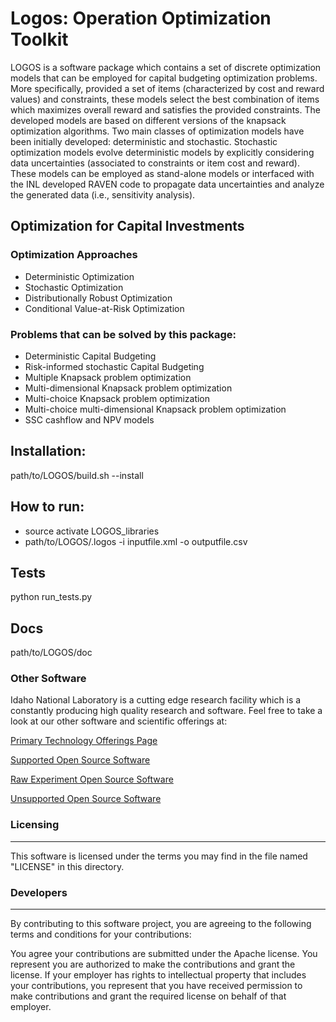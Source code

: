 # Logos: Operation Optimization Toolkit


LOGOS is a software package which contains a set of discrete optimization models
that can be employed for capital budgeting optimization problems. More specifically,
provided a set of items (characterized by cost and reward values) and constraints,
these models select the best combination of items which maximizes overall reward
and satisfies the provided constraints. The developed models are based on different
versions of the knapsack optimization algorithms. Two main classes of optimization
models have been initially developed: deterministic and stochastic. Stochastic
optimization models evolve deterministic models by explicitly considering data
uncertainties (associated to constraints or item cost and reward). These models
can be employed as stand-alone models or interfaced with the INL developed RAVEN
code to propagate data uncertainties and analyze the generated data
(i.e., sensitivity analysis).

## Optimization for Capital Investments

### Optimization Approaches
- Deterministic Optimization
- Stochastic Optimization
- Distributionally Robust Optimization
- Conditional Value-at-Risk Optimization 

### Problems that can be solved by this package:
- Deterministic Capital Budgeting
- Risk-informed stochastic Capital Budgeting
- Multiple Knapsack problem optimization
- Multi-dimensional Knapsack problem optimization
- Multi-choice Knapsack problem optimization
- Multi-choice multi-dimensional Knapsack problem optimization
- SSC cashflow and NPV models

## Installation:
path/to/LOGOS/build.sh --install

## How to run:
- source activate LOGOS_libraries
- path/to/LOGOS/.logos -i inputfile.xml -o outputfile.csv

## Tests
python run_tests.py

## Docs
path/to/LOGOS/doc

### Other Software
Idaho National Laboratory is a cutting edge research facility which is a constantly producing high quality research and software. Feel free to take a look at our other software and scientific offerings at:

[Primary Technology Offerings Page](https://www.inl.gov/inl-initiatives/technology-deployment)

[Supported Open Source Software](https://github.com/idaholab)

[Raw Experiment Open Source Software](https://github.com/IdahoLabResearch)

[Unsupported Open Source Software](https://github.com/IdahoLabCuttingBoard)


### Licensing
-----
This software is licensed under the terms you may find in the file named "LICENSE" in this directory.

### Developers
-----
By contributing to this software project, you are agreeing to the following terms and conditions for your contributions:

You agree your contributions are submitted under the Apache license. You represent you are authorized to make the contributions and grant the license. If your employer has rights to intellectual property that includes your contributions, you represent that you have received permission to make contributions and grant the required license on behalf of that employer.
